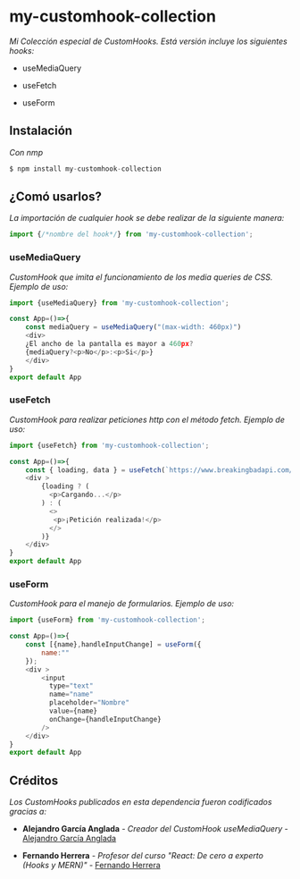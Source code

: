 # my-customhook-collection

_Mi Colección especial de CustomHooks._
_Está versión incluye los siguientes hooks:_

- useMediaQuery

- useFetch

- useForm

## Instalación

_Con nmp_

```js
$ npm install my-customhook-collection
```

## ¿Comó usarlos?

_La importación de cualquier hook se debe realizar de la siguiente manera:_

```js
import {/*nombre del hook*/} from 'my-customhook-collection';
```

### useMediaQuery

_CustomHook que imita el funcionamiento de los media queries de CSS._
_Ejemplo de uso:_


```js
import {useMediaQuery} from 'my-customhook-collection';

const App=()=>{
    const mediaQuery = useMediaQuery("(max-width: 460px)")
    <div>
    ¿El ancho de la pantalla es mayor a 460px?
    {mediaQuery?<p>No</p>:<p>Si</p>}
    </div>
}
export default App
```

### useFetch

_CustomHook para realizar peticiones http con el método fetch._
_Ejemplo de uso:_

```js
import {useFetch} from 'my-customhook-collection';

const App=()=>{
    const { loading, data } = useFetch(`https://www.breakingbadapi.com/api/quotes/1`);
    <div >
        {loading ? (
          <p>Cargando...</p>
        ) : (
          <>
           <p>¡Petición realizada!</p>
          </>
        )}
    </div>
}
export default App
```

### useForm

_CustomHook para el manejo de formularios._
_Ejemplo de uso:_

```js
import {useForm} from 'my-customhook-collection';

const App=()=>{
    const [{name},handleInputChange] = useForm({
        name:""
    });
    <div >
        <input
          type="text"
          name="name"
          placeholder="Nombre"
          value={name}
          onChange={handleInputChange}
        />
    </div>
}
export default App
```

## Créditos

_Los CustomHooks publicados en esta dependencia fueron codificados gracias a:_

- **Alejandro García Anglada** - _Creador del CustomHook useMediaQuery_ - [Alejandro García Anglada](https://www.youtube.com/user/aganglada91)

- **Fernando Herrera** - _Profesor del curso "React: De cero a experto (Hooks y MERN)"_ - [Fernando Herrera](https://www.udemy.com/course/react-cero-experto/#instructor-1)
